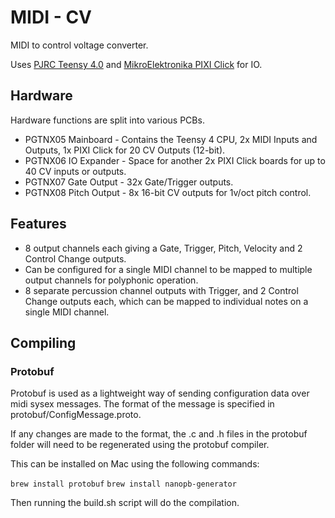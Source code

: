 # MIDI - CV

MIDI to control voltage converter.

Uses [PJRC Teensy 4.0](https://www.pjrc.com/teensy-4-0/) and [MikroElektronika PIXI Click](https://www.mikroe.com/pixi-click) for IO.



## Hardware

Hardware functions are split into various PCBs.

* PGTNX05 Mainboard - Contains the Teensy 4 CPU, 2x MIDI Inputs and Outputs, 1x PIXI Click for 20 CV Outputs (12-bit).
* PGTNX06 IO Expander - Space for another 2x PIXI Click boards for up to 40 CV inputs or outputs.
* PGTNX07 Gate Output - 32x Gate/Trigger outputs.
* PGTNX08 Pitch Output - 8x 16-bit CV outputs for 1v/oct pitch control.

## Features

* 8 output channels each giving a Gate, Trigger, Pitch, Velocity and 2 Control Change outputs.
* Can be configured for a single MIDI channel to be mapped to multiple output channels for polyphonic operation.
* 8 separate percussion channel outputs with Trigger, and 2 Control Change outputs each, which can be mapped to individual notes on a single MIDI channel.


## Compiling

### Protobuf

Protobuf is used as a lightweight way of sending configuration data over midi sysex messages. The format of the message is specified in protobuf/ConfigMessage.proto.

If any changes are made to the format, the .c and .h files in the protobuf folder will need to be regenerated using the protobuf compiler.

This can be installed on Mac using the following commands:

`brew install protobuf`
`brew install nanopb-generator`

Then running the build.sh script will do the compilation.
